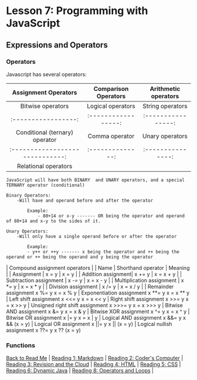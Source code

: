 # Lesson 7: Programming with JavaScript

## Expressions and Operators

### Operators

 Javascript has several operators:

 | Assignment Operators | Comparison Operators | Arithmetic operators |
 | :--------------------: | :--------------------: | :--------------------: |
 | Bitwise operators | Logical operators | String operators |
 | :-----------------: | :-----------------: | :----------------: |
 | Conditional (ternary) operator | Comma operator | Unary operators |
 | :-----------------------------: | :--------------: | :---------------: |
 | Relational operators |

    JavaScript will have both BINARY  and UNARY operators, and a special TERNARY operator (conditional)

    Binary Operators:
        -Will have and operand before and after the operator

            Example:
                - 80+14 or x-y ------- OR being the operator and operand of 80+14 and x-y to the sides of it.

    Unary Operators:
        -Will only have a single operand before or after the operator

            Example:
            - y++ or ++y ------- x being the operator and ++ being the operand or ++ being the operand and y being the operator

 | Compound assignment operators |
 | Name | Shorthand operator | Meaning |
 | Assignment | x = y | x = y |
 | Addition assignment| x += y | x = x + y |
 | Subtraction assignment | x -= y | x = x - y |
 | Multiplication assignment | x *= y | x = x * y |
 | Division assignment | x /= y | x = x / y |
 | Remainder assignment	x %= y	x = x % y
 | Exponentiation assignment	x **= y	x = x ** y
 | Left shift assignment	x <<= y	x = x << y
 | Right shift assignment	x >>= y	x = x >> y
 | Unsigned right shift assignment	x >>>= y	x = x >>> y
 | Bitwise AND assignment	x &= y	x = x & y
 | Bitwise XOR assignment	x ^= y	x = x ^ y
 | Bitwise OR assignment	x |= y	x = x | y
 | Logical AND assignment	x &&= y	x && (x = y)
 | Logical OR assignment	x ||= y	x || (x = y)
 | Logical nullish assignment	x ??= y	x ?? (x = y)

### Functions

[Back to Read Me](README.md) |
[Reading 1: Markdown](markdown.md) |
[Reading 2: Coder's Computer](coderscomputer.md) |
[Reading 3: Revision and the Cloud](revisionandthecloud.md) |
[Reading 4: HTML](html.md) |
[Reading 5: CSS](css.md) |
[Reading 6: Dynamic Java](dynamicjavascript.md) |
[Reading 8: Operators and Loops](operatorsandloops.md) |
